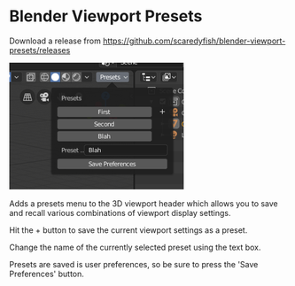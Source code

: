 # Blender Viewport Presets

Download a release from https://github.com/scaredyfish/blender-viewport-presets/releases

![Preset menu](img/presets-popover.png)

Adds a presets menu to the 3D viewport header which allows you to save and recall various combinations of viewport display settings.

Hit the + button to save the current viewport settings as a preset.

Change the name of the currently selected preset using the text box.

Presets are saved is user preferences, so be sure to press the 'Save Preferences' button. 
